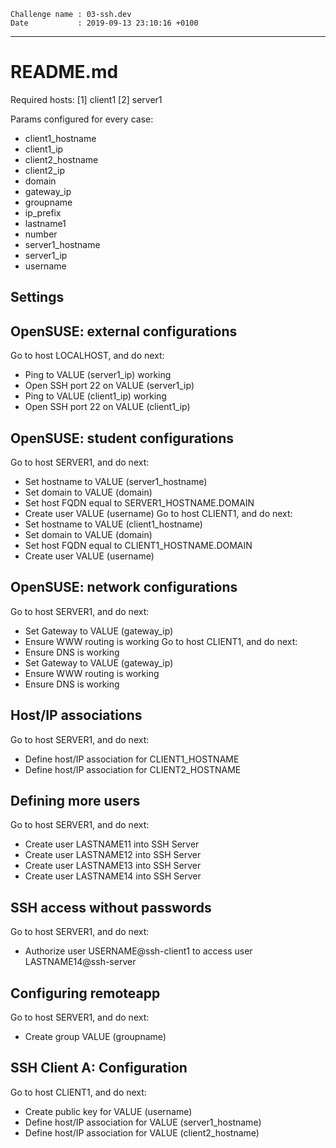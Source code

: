 ```
Challenge name : 03-ssh.dev
Date           : 2019-09-13 23:10:16 +0100
```
---
# README.md

Required hosts:
[1] client1
[2] server1

Params configured for every case:
* client1_hostname
* client1_ip
* client2_hostname
* client2_ip
* domain
* gateway_ip
* groupname
* ip_prefix
* lastname1
* number
* server1_hostname
* server1_ip
* username

## Settings


## OpenSUSE: external configurations

Go to host LOCALHOST, and do next:
* Ping to VALUE (server1_ip) working
* Open SSH port 22 on VALUE (server1_ip)
* Ping to VALUE (client1_ip) working
* Open SSH port 22 on VALUE (client1_ip)

## OpenSUSE: student configurations

Go to host SERVER1, and do next:
* Set hostname to VALUE (server1_hostname)
* Set domain to VALUE (domain)
* Set host FQDN equal to SERVER1_HOSTNAME.DOMAIN
* Create user VALUE (username)
Go to host CLIENT1, and do next:
* Set hostname to VALUE (client1_hostname)
* Set domain to VALUE (domain)
* Set host FQDN equal to CLIENT1_HOSTNAME.DOMAIN
* Create user VALUE (username)

## OpenSUSE: network configurations

Go to host SERVER1, and do next:
* Set Gateway to VALUE (gateway_ip)
* Ensure WWW routing is working
Go to host CLIENT1, and do next:
* Ensure DNS is working
* Set Gateway to VALUE (gateway_ip)
* Ensure WWW routing is working
* Ensure DNS is working

## Host/IP associations

Go to host SERVER1, and do next:
* Define host/IP association for CLIENT1_HOSTNAME
* Define host/IP association for CLIENT2_HOSTNAME

## Defining more users

Go to host SERVER1, and do next:
* Create user LASTNAME11 into SSH Server
* Create user LASTNAME12 into SSH Server
* Create user LASTNAME13 into SSH Server
* Create user LASTNAME14 into SSH Server

## SSH access without passwords

Go to host SERVER1, and do next:
* Authorize user USERNAME@ssh-client1 to access user LASTNAME14@ssh-server

## Configuring remoteapp

Go to host SERVER1, and do next:
* Create group VALUE (groupname)

## SSH Client A: Configuration

Go to host CLIENT1, and do next:
* Create public key for VALUE (username)
* Define host/IP association for  VALUE (server1_hostname)
* Define host/IP association for VALUE (client2_hostname)

